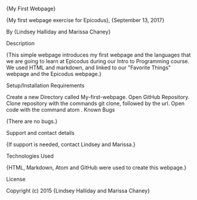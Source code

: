 {My First Webpage}

{My first webpage exercise for Epicodus}, {September 13, 2017}

By {Lindsey Halliday and Marissa Chaney}

Description

{This simple webpage introduces my first webpage and the languages that we are going to learn at Epicodus during our Intro to Programming course. We used HTML and markdown, and linked to our "Favorite Things" webpage and the Epicodus webpage.}

Setup/Installation Requirements

Create a new Directory called My-first-webpage.
Open GitHub Repository.
Clone repository with the commands git clone, followed by the url.
Open code with the command atom .
Known Bugs

{There are no bugs.}

Support and contact details

{If support is needed, contact Lindsey and Marissa.}

Technologies Used

{HTML, Markdown, Atom and GitHub were used to create this webpage.}

License

Copyright (c) 2015 {Lindsey Halliday and Marissa Chaney}
